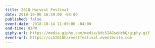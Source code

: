 ```yaml
---
title: 2018 Harvest Festival
date: 2018-10-06 16:59:00 -04:00
published: false
event-date: 2018-10-14 11:00:00 -04:00
end-time: 02PM
giphy-url: https://media.giphy.com/media/UdcSIAGseHrkQ/giphy.gif
event-url: https://cch2018harvestfestival.eventbrite.com
---
```



